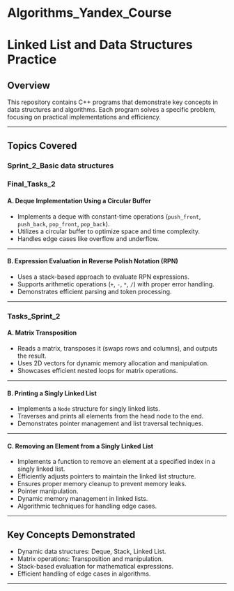 # Algorithms_Yandex_Course
# Linked List and Data Structures Practice

## Overview

This repository contains C++ programs that demonstrate key concepts in data structures and algorithms. Each program solves a specific problem, focusing on practical implementations and efficiency.

---

## Topics Covered

### Sprint_2_Basic data structures
### Final_Tasks_2


#### A. Deque Implementation Using a Circular Buffer
- Implements a deque with constant-time operations (`push_front`, `push_back`, `pop_front`, `pop_back`).
- Utilizes a circular buffer to optimize space and time complexity.
- Handles edge cases like overflow and underflow.

---

####  B. Expression Evaluation in Reverse Polish Notation (RPN)
- Uses a stack-based approach to evaluate RPN expressions.
- Supports arithmetic operations (`+`, `-`, `*`, `/`) with proper error handling.
- Demonstrates efficient parsing and token processing.

---
### Tasks_Sprint_2

####  A. Matrix Transposition
- Reads a matrix, transposes it (swaps rows and columns), and outputs the result.
- Uses 2D vectors for dynamic memory allocation and manipulation.
- Showcases efficient nested loops for matrix operations.

---

####  B. Printing a Singly Linked List
- Implements a `Node` structure for singly linked lists.
- Traverses and prints all elements from the head node to the end.
- Demonstrates pointer management and list traversal techniques.

---

#### C. Removing an Element from a Singly Linked List
- Implements a function to remove an element at a specified index in a singly linked list.
- Efficiently adjusts pointers to maintain the linked list structure.
- Ensures proper memory cleanup to prevent memory leaks.
- Pointer manipulation.
- Dynamic memory management in linked lists.
- Algorithmic techniques for handling edge cases.

---


## Key Concepts Demonstrated
- Dynamic data structures: Deque, Stack, Linked List.
- Matrix operations: Transposition and manipulation.
- Stack-based evaluation for mathematical expressions.
- Efficient handling of edge cases in algorithms.

---

